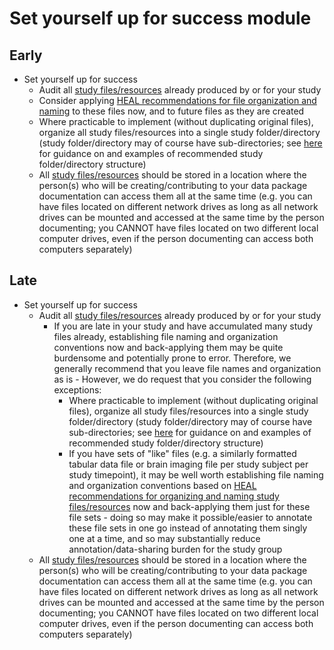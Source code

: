 # Set yourself up for success module

## Early

* Set yourself up for success
  * Audit all [study files/resources](../../terms/index.md#study-filesresources) already produced by or for your study
  * Consider applying [HEAL recommendations for file organization and naming](../../file-o-and-n/index.md) to these files now, and to future files as they are created
  * Where practicable to implement (without duplicating original files), organize all study files/resources into a single study folder/directory (study folder/directory may of course have sub-directories; see [here](../../guidance/file-org.md) for guidance on and examples of recommended study folder/directory structure)
  * All [study files/resources](../../terms/index.md#study-filesresources) should be stored in a location where the person(s)  who will be creating/contributing to your data package documentation can access them all at the same time (e.g. you can have files located on different network drives as long as all network drives can be mounted and accessed at the same time by the person documenting; you CANNOT have files located on two different local computer drives, even if the person documenting can access both computers separately)



## Late

* Set yourself up for success
  * Audit all [study files/resources](../../terms/index.md#study-filesresources) already produced by or for your study
    * If you are late in your study and have accumulated many study files already, establishing file naming and organization conventions now and back-applying them may be quite burdensome and potentially prone to error. Therefore, we generally recommend that you leave file names and organization as is - However, we do request that you consider the following exceptions: 
      * Where practicable to implement (without duplicating original files), organize all study files/resources into a single study folder/directory (study folder/directory may of course have sub-directories; see [here](../../guidance/file-org.md) for guidance on and examples of recommended study folder/directory structure) 
      * If you have sets of "like" files (e.g. a similarly formatted tabular data file or brain imaging file per study subject per study timepoint), it may be well worth establishing file naming and organization conventions based on [HEAL recommendations for organizing and naming study files/resources](../../file-o-and-n/index.md) now and back-applying them just for these file sets - doing so may make it possible/easier to annotate these file sets in one go instead of annotating them singly one at a time, and so may substantially reduce annotation/data-sharing burden for the study group
  * All [study files/resources](../../terms/index.md#study-filesresources) should be stored in a location where the person(s)  who will be creating/contributing to your data package documentation can access them all at the same time (e.g. you can have files located on different network drives as long as all network drives can be mounted and accessed at the same time by the person documenting; you CANNOT have files located on two different local computer drives, even if the person documenting can access both computers separately)